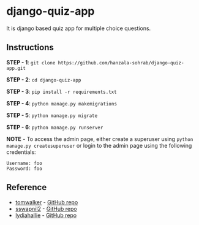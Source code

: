 # django-quiz-app
It is django based quiz app for multiple choice questions.

  
## Instructions 

**STEP - 1**: `git clone https://github.com/hanzala-sohrab/django-quiz-app.git`

**STEP - 2**: `cd django-quiz-app`

**STEP - 3**: `pip install -r requirements.txt`
  
**STEP - 4**: `python manage.py makemigrations`

**STEP - 5**: `python manage.py migrate`

**STEP - 6**: `python manage.py runserver` 
 
**NOTE** - To access the admin page, either create a superuser using `python manage.py createsuperuser` or login to the admin page using the following credentials:

    Username: foo
    Password: foo

## Reference
 * [tomwalker](https://github.com/tomwalker) - [GitHub repo](https://github.com/tomwalker/django_quiz)
 * [sswapnil2](https://github.com/sswapnil2) - [GitHub repo](https://github.com/sswapnil2/django-quiz-app)
 * [lydiahallie](https://github.com/lydiahallie) - [GitHub repo](https://github.com/lydiahallie/javascript-questions)
  
